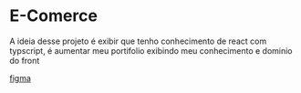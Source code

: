 # E-Comerce

A ideia desse projeto é exibir que tenho conhecimento de react com typscript, é
aumentar meu portifolio exibindo meu conhecimento e dominio do front

[figma](https://www.figma.com/file/ylMUUQoHsBYa0uGk2VhiV7/Projeto-E-Commerce-(Copy)?type=design&node-id=116-92&mode=design&t=8ZQ2BBsqskUTbsGG-0)
